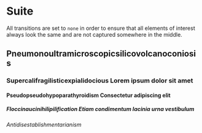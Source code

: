 # Suite

All transitions are set to `none` in order to ensure that all elements of
interest always look the same and are not captured somewhere in the middle.

<style>
  *,
  *::before,
  *::after {
    transition: none !important;
  }
</style>

## Pneumonoultramicroscopicsilicovolcanoconiosis

### Supercalifragilisticexpialidocious Lorem ipsum dolor sit amet

#### Pseudopseudohypoparathyroidism Consectetur adipiscing elit

##### Floccinaucinihilipilification Etiam condimentum lacinia urna vestibulum

###### Antidisestablishmentarianism

